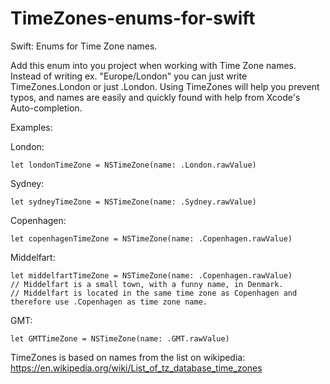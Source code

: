 # TimeZones-enums-for-swift
Swift: Enums for Time Zone names.

Add this enum into you project when working with Time Zone names. Instead of writing ex. "Europe/London" you can just write TimeZones.London or just .London.
Using TimeZones will help you prevent typos, and names are easily and quickly found with help from Xcode's Auto-completion. 

Examples:  

London:

    let londonTimeZone = NSTimeZone(name: .London.rawValue) 


Sydney:

    let sydneyTimeZone = NSTimeZone(name: .Sydney.rawValue) 
    

Copenhagen:
    
    let copenhagenTimeZone = NSTimeZone(name: .Copenhagen.rawValue) 

Middelfart: 

    let middelfartTimeZone = NSTimeZone(name: .Copenhagen.rawValue) 
    // Middelfart is a small town, with a funny name, in Denmark. 
    // Middelfart is located in the same time zone as Copenhagen and therefore use .Copenhagen as time zone name. 
    
    
GMT:

    let GMTTimeZone = NSTimeZone(name: .GMT.rawValue) 
    

TimeZones is based on names from the list on wikipedia:
https://en.wikipedia.org/wiki/List_of_tz_database_time_zones 
